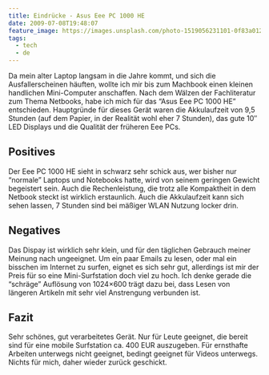 ```yaml
---
title: Eindrücke - Asus Eee PC 1000 HE
date: 2009-07-08T19:48:07
feature_image: https://images.unsplash.com/photo-1519056231101-0f83a012aed3?ixlib=rb-0.3.5&q=80&fm=jpg&crop=entropy&cs=tinysrgb&w=1080&fit=max&ixid=eyJhcHBfaWQiOjExNzczfQ&s=f7d029c51a1d8605bd3c1742194f2c56
tags:
  - tech
  - de
---
```


Da mein alter Laptop langsam in die Jahre kommt, und sich die Ausfallerscheinen häuften, wollte ich mir bis zum Machbook einen kleinen handlichen Mini-Computer anschaffen. Nach dem Wälzen der Fachliteratur zum Thema Netbooks, habe ich mich für das “Asus Eee PC 1000 HE” entschieden. Hauptgründe für dieses Gerät waren die Akkulaufzeit von 9,5 Stunden (auf dem Papier, in der Realität wohl eher 7 Stunden), das gute 10″ LED Displays und die Qualität der früheren Eee PCs.

## Positives

Der Eee PC 1000 HE sieht in schwarz sehr schick aus, wer bisher nur “normale” Laptops und Notebooks hatte, wird von seinem geringen Gewicht begeistert sein. Auch die Rechenleistung, die trotz alle Kompaktheit in dem Netbook steckt ist wirklich erstaunlich. Auch die Akkulaufzeit kann sich sehen lassen, 7 Stunden sind bei mäßiger WLAN Nutzung locker drin.

## Negatives

Das Dispay ist wirklich sehr klein, und für den täglichen Gebrauch meiner Meinung nach ungeeignet. Um ein paar Emails zu lesen, oder mal ein bisschen im Internet zu surfen, eignet es sich sehr gut, allerdings ist mir der Preis für so eine Mini-Surfstation doch viel zu hoch. Ich denke gerade die “schräge” Auflösung von 1024×600 trägt dazu bei, dass Lesen von längeren Artikeln mit sehr viel Anstrengung verbunden ist.

## Fazit

Sehr schönes, gut verarbeitetes Gerät. Nur für Leute geeignet, die bereit sind für eine mobile Surfstation ca. 400 EUR auszugeben. Für ernsthafte Arbeiten unterwegs nicht geeignet, bedingt geeignet für Videos unterwegs. Nichts für mich, daher wieder zurück geschickt.
